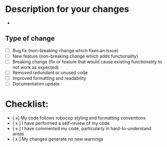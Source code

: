 # Description for your changes
- 

## Type of change

- [ ] Bug fix (non-breaking change which fixes an issue)
- [ ] New feature (non-breaking change which adds functionality)
- [ ] Breaking change (fix or feature that would cause existing functionality to not work as expected)
- [ ] Removed redundant or unused code
- [ ] Improved formatting and readability
- [ ] Documentation update

# Checklist:

- [ x] My code follows rubocop styling and formatting conventions
- [ x ] I have performed a self-review of my code
- [ x ] I have commented my code, particularly in hard-to-understand areas
- [ x ] My changes generate no new warnings

